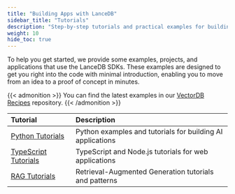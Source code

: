 ```yaml
---
title: "Building Apps with LanceDB"
sidebar_title: "Tutorials"
description: "Step-by-step tutorials and practical examples for building applications with LanceDB"
weight: 10
hide_toc: true
---
```


To help you get started, we provide some examples, projects, and applications that use the LanceDB SDKs. These examples are designed to get you right into the code with minimal introduction, enabling you to move from an idea to a proof of concept in minutes. 

{{< admonition >}}
You can find the latest examples in our [VectorDB Recipes](https://github.com/lancedb/vectordb-recipes) repository. 
{{< /admonition >}}

| Tutorial | Description |
|:---------|:------------|
| [Python Tutorials](/docs/tutorials/python/) | Python examples and tutorials for building AI applications |
| [TypeScript Tutorials](/docs/tutorials/typescript/) | TypeScript and Node.js tutorials for web applications |
| [RAG Tutorials](/docs/tutorials/rag/) | Retrieval-Augmented Generation tutorials and patterns |

